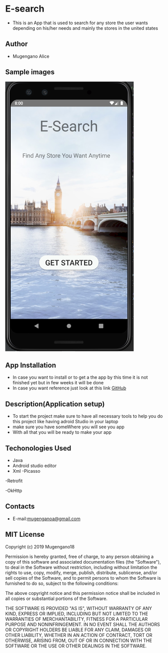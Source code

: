 # E-search
- This is an App that is used to search for any store the user wants depending on his/her needs and mainly the stores in the united states

## Author
- Mugengano Alice

## Sample images

<img src="/readmeimg/pic1.png">



## App Installation

- In case you want to install or to get a the app by this time it is not finished yet but in few weeks it will be done
- In case you want reference just look at this link [GitHub](https://github.com/Mugengano18/ShopLarity)

## Description(Application setup)

- To start the project make sure to have all necessary tools to help you do this project like having adroid Studio in your laptop
- make sure you have someWhere you will see you app
- With all that you will be ready to make your app

## Techonologies Used

- Java
- Android studio editor
- Xml
-Picasso

-Retrofit

-OkHttp

## Contacts

- E-mail:mugenganoa@gmail.com



## MIT License

Copyright (c) 2019 Mugengano18

Permission is hereby granted, free of charge, to any person obtaining a copy
of this software and associated documentation files (the "Software"), to deal
in the Software without restriction, including without limitation the rights
to use, copy, modify, merge, publish, distribute, sublicense, and/or sell
copies of the Software, and to permit persons to whom the Software is
furnished to do so, subject to the following conditions:

The above copyright notice and this permission notice shall be included in all
copies or substantial portions of the Software.

THE SOFTWARE IS PROVIDED "AS IS", WITHOUT WARRANTY OF ANY KIND, EXPRESS OR
IMPLIED, INCLUDING BUT NOT LIMITED TO THE WARRANTIES OF MERCHANTABILITY,
FITNESS FOR A PARTICULAR PURPOSE AND NONINFRINGEMENT. IN NO EVENT SHALL THE
AUTHORS OR COPYRIGHT HOLDERS BE LIABLE FOR ANY CLAIM, DAMAGES OR OTHER
LIABILITY, WHETHER IN AN ACTION OF CONTRACT, TORT OR OTHERWISE, ARISING FROM,
OUT OF OR IN CONNECTION WITH THE SOFTWARE OR THE USE OR OTHER DEALINGS IN THE
SOFTWARE.
